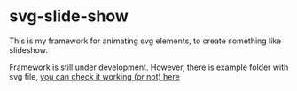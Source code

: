 # svg-slide-show

This is my framework for animating svg elements, to create something like slideshow.

Framework is still under development. However, there is example folder with svg file, [you can check it working (or not) here](https://m-51.github.io/)